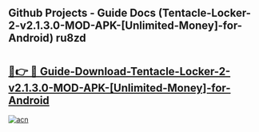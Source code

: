 ## Github Projects - Guide Docs (Tentacle-Locker-2-v2.1.3.0-MOD-APK-[Unlimited-Money]-for-Android) ru8zd

# <h2><a href="https://apkcomod.com?title=Tentacle-Locker-2-v2.1.3.0-MOD-APK-[Unlimited-Money]-for-Android">🔗👉 🔴 Guide-Download-Tentacle-Locker-2-v2.1.3.0-MOD-APK-[Unlimited-Money]-for-Android </a></h2>

[![acn](https://github.com/user-attachments/assets/0f9c940e-d8b0-45ae-aac7-cd30a18b3e1c)](https://apkcomod.com?title=Tentacle-Locker-2-v2.1.3.0-MOD-APK-[Unlimited-Money]-for-Android)
